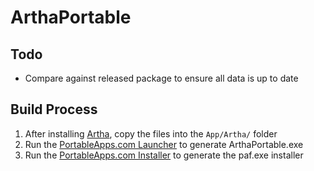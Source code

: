 # ArthaPortable

## Todo
- Compare against released package to ensure all data is up to date


## Build Process
1. After installing [Artha](http://artha.sourceforge.net/wiki/index.php/Download), copy the files into the `App/Artha/` folder
2. Run the [PortableApps.com Launcher](http://portableapps.com/apps/development/portableapps.com_launcher) to generate ArthaPortable.exe
3. Run the [PortableApps.com Installer](http://portableapps.com/apps/development/portableapps.com_installer) to generate the paf.exe installer
